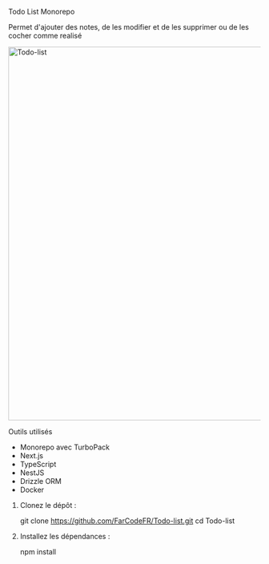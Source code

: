 
Todo List Monorepo

Permet d'ajouter des notes, de les modifier et de les supprimer ou de les cocher comme realisé

<img width="746" alt="Todo-list" src="https://github.com/user-attachments/assets/39983cb4-6471-4856-8f96-794c411df87a" />

Outils utilisés

- Monorepo avec TurboPack
- Next.js
- TypeScript
- NestJS
- Drizzle ORM
- Docker

1. Clonez le dépôt :

   git clone https://github.com/FarCodeFR/Todo-list.git
   cd Todo-list

2. Installez les dépendances :
   
   npm install 
